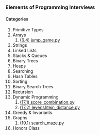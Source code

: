 ### Elements of Programming Interviews

#### Categories
1. Primitive Types
2. Arrays
    1. [(6.4) jump_game.py](./jump_game.py)
3. Strings
4. Linked Lists
5. Stacks & Queues
6. Binary Trees
7. Heaps
8. Searching
9. Hash Tables
10. Sorting
11. Binary Search Trees
12. Recursion
13. Dynamic Programming
    1. [(17.1) score_combination.py](./score_combination.py)
    2. [(17.2) levenshtein_distance.py](./levenshtein_distance.py)
14. Greedy & Invariants
15. Graphs
    1. [(19.1) search_maze.py](./search_maze.py)
16. Honors Class
